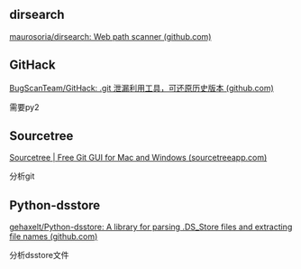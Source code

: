 ## dirsearch
[maurosoria/dirsearch: Web path scanner (github.com)](https://github.com/maurosoria/dirsearch)


## GitHack

[BugScanTeam/GitHack: .git 泄漏利用工具，可还原历史版本 (github.com)](https://github.com/BugScanTeam/GitHack)

需要py2


## Sourcetree
[Sourcetree | Free Git GUI for Mac and Windows (sourcetreeapp.com)](https://www.sourcetreeapp.com/)

分析git


## Python-dsstore

[gehaxelt/Python-dsstore: A library for parsing .DS_Store files and extracting file names (github.com)](https://github.com/gehaxelt/Python-dsstore)

分析dsstore文件



